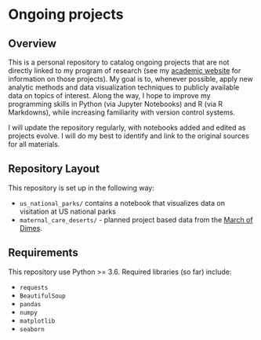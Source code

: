 # Ongoing projects
 
## Overview
This is a personal repository to catalog ongoing projects that are not directly linked to my program of research (see my [academic website](brendanostlund.com) for information on those projects). My goal is to, whenever possible, apply new analytic methods and data visualization techniques to publicly available data on topics of interest. Along the way, I hope to improve my programming skills in Python (via Jupyter Notebooks) and R (via R Markdowns), while increasing familiarity with version control systems. 

I will update the repository regularly, with notebooks added and edited as projects evolve. I will do my best to identify and link to the original sources for all materials.

## Repository Layout
This repository is set up in the following way:

- `us_national_parks/` contains a notebook that visualizes data on visitation at US national parks
- `maternal_care_deserts/` - planned project based data from the [March of Dimes](https://www.marchofdimes.org/peristats/data?reg=99&top=23&slev=4&sreg=11).

## Requirements
This repository use Python >= 3.6. Required libraries (so far) include:
- `requests`
- `BeautifulSoup`
- `pandas`
- `numpy`
- `matplotlib`
- `seaborn`

